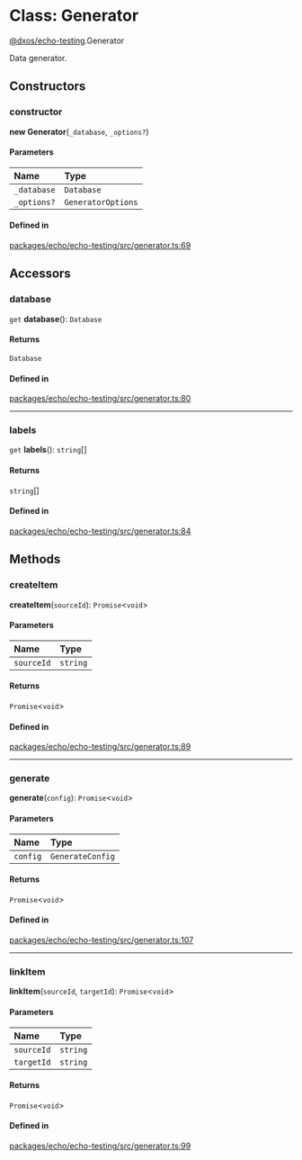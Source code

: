 # Class: Generator

[@dxos/echo-testing](../modules/dxos_echo_testing.md).Generator

Data generator.

## Constructors

### constructor

**new Generator**(`_database`, `_options?`)

#### Parameters

| Name | Type |
| :------ | :------ |
| `_database` | `Database` |
| `_options?` | `GeneratorOptions` |

#### Defined in

[packages/echo/echo-testing/src/generator.ts:69](https://github.com/dxos/dxos/blob/db8188dae/packages/echo/echo-testing/src/generator.ts#L69)

## Accessors

### database

`get` **database**(): `Database`

#### Returns

`Database`

#### Defined in

[packages/echo/echo-testing/src/generator.ts:80](https://github.com/dxos/dxos/blob/db8188dae/packages/echo/echo-testing/src/generator.ts#L80)

___

### labels

`get` **labels**(): `string`[]

#### Returns

`string`[]

#### Defined in

[packages/echo/echo-testing/src/generator.ts:84](https://github.com/dxos/dxos/blob/db8188dae/packages/echo/echo-testing/src/generator.ts#L84)

## Methods

### createItem

**createItem**(`sourceId`): `Promise`<`void`\>

#### Parameters

| Name | Type |
| :------ | :------ |
| `sourceId` | `string` |

#### Returns

`Promise`<`void`\>

#### Defined in

[packages/echo/echo-testing/src/generator.ts:89](https://github.com/dxos/dxos/blob/db8188dae/packages/echo/echo-testing/src/generator.ts#L89)

___

### generate

**generate**(`config`): `Promise`<`void`\>

#### Parameters

| Name | Type |
| :------ | :------ |
| `config` | `GenerateConfig` |

#### Returns

`Promise`<`void`\>

#### Defined in

[packages/echo/echo-testing/src/generator.ts:107](https://github.com/dxos/dxos/blob/db8188dae/packages/echo/echo-testing/src/generator.ts#L107)

___

### linkItem

**linkItem**(`sourceId`, `targetId`): `Promise`<`void`\>

#### Parameters

| Name | Type |
| :------ | :------ |
| `sourceId` | `string` |
| `targetId` | `string` |

#### Returns

`Promise`<`void`\>

#### Defined in

[packages/echo/echo-testing/src/generator.ts:99](https://github.com/dxos/dxos/blob/db8188dae/packages/echo/echo-testing/src/generator.ts#L99)
